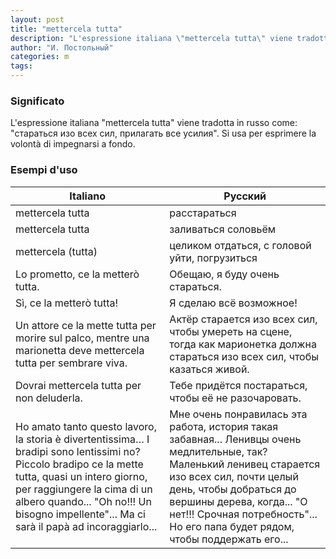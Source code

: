 ```yaml
---
layout: post
title: "mettercela tutta"
description: "L'espressione italiana \"mettercela tutta\" viene tradotta in russo come: \"стараться изо всех сил, прилагать все усилия\". Si usa per esprimere la volontà di impegnarsi a fondo."
author: "И. Постольный"
categories: m
tags:
---
```


### Significato

L'espressione italiana "mettercela tutta" viene tradotta in russo come: "стараться изо всех сил, прилагать все усилия". Si usa per esprimere la volontà di impegnarsi a fondo.

### Esempi d'uso

| Italiano | Русский |
|----------|---------|
|mettercela tutta|расстараться|
|mettercela tutta|заливаться соловьём|
|mettercela (tutta)|целиком отдаться, с головой уйти, погрузиться|
|Lo prometto, ce la metterò tutta.|Обещаю, я буду очень стараться.|
|Sì, ce la metterò tutta!|Я сделаю всё возможное!|
|Un attore ce la mette tutta per morire sul palco, mentre una marionetta deve mettercela tutta per sembrare viva.|Актёр старается изо всех сил, чтобы умереть на сцене, тогда как марионетка должна стараться изо всех сил, чтобы казаться живой.|
|Dovrai mettercela tutta per non deluderla.|Тебе придётся постараться, чтобы её не разочаровать.|
|Ho amato tanto questo lavoro, la storia è divertentissima… I bradipi sono lentissimi no? Piccolo bradipo ce la mette tutta, quasi un intero giorno, per raggiungere la cima di un albero quando...  "Oh no!!! Un bisogno impellente"...  Ma ci sarà il papà ad incoraggiarlo...|Мне очень понравилась эта работа, история такая забавная... Ленивцы очень медлительные, так? Маленький ленивец старается изо всех сил, почти целый день, чтобы добраться до вершины дерева, когда... "О нет!!! Срочная потребность"... Но его папа будет рядом, чтобы поддержать его...|